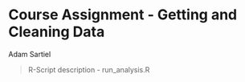 # Course Assignment - Getting and Cleaning Data
Adam Sartiel

>R-Script description - run_analysis.R


